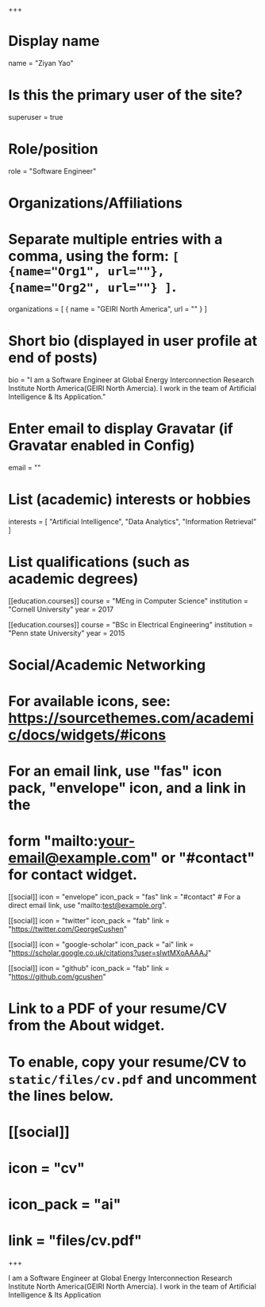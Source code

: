 +++
# Display name
name = "Ziyan Yao"

# Is this the primary user of the site?
superuser = true

# Role/position
role = "Software Engineer"

# Organizations/Affiliations
#   Separate multiple entries with a comma, using the form: `[ {name="Org1", url=""}, {name="Org2", url=""} ]`.
organizations = [ { name = "GEIRI North America", url = "" } ]

# Short bio (displayed in user profile at end of posts)
bio = "I am a Software Engineer at Global Energy Interconnection Research Institute North America(GEIRI North Amercia). I work in the team of Artificial Intelligence & Its Application."

# Enter email to display Gravatar (if Gravatar enabled in Config)
email = ""

# List (academic) interests or hobbies
interests = [
  "Artificial Intelligence",
  "Data Analytics",
  "Information Retrieval"
]

# List qualifications (such as academic degrees)
[[education.courses]]
  course = "MEng in Computer Science"
  institution = "Cornell University"
  year = 2017

[[education.courses]]
  course = "BSc in Electrical Engineering"
  institution = "Penn state University"
  year = 2015

# Social/Academic Networking
# For available icons, see: https://sourcethemes.com/academic/docs/widgets/#icons
#   For an email link, use "fas" icon pack, "envelope" icon, and a link in the
#   form "mailto:your-email@example.com" or "#contact" for contact widget.

[[social]]
  icon = "envelope"
  icon_pack = "fas"
  link = "#contact"  # For a direct email link, use "mailto:test@example.org".

[[social]]
  icon = "twitter"
  icon_pack = "fab"
  link = "https://twitter.com/GeorgeCushen"

[[social]]
  icon = "google-scholar"
  icon_pack = "ai"
  link = "https://scholar.google.co.uk/citations?user=sIwtMXoAAAAJ"

[[social]]
  icon = "github"
  icon_pack = "fab"
  link = "https://github.com/gcushen"

# Link to a PDF of your resume/CV from the About widget.
# To enable, copy your resume/CV to `static/files/cv.pdf` and uncomment the lines below.
# [[social]]
#   icon = "cv"
#   icon_pack = "ai"
#   link = "files/cv.pdf"

+++

I am a Software Engineer at Global Energy Interconnection Research Institute North America(GEIRI North Amercia). I work in the team of Artificial Intelligence & Its Application
